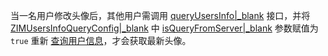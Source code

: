 <div class="mk-warning">

当一名用户修改头像后，其他用户需调用 [queryUsersInfo\|_blank](@queryUsersInfo) 接口，并将 [ZIMUsersInfoQueryConfig\|_blank](@-ZIMUsersInfoQueryConfig) 中 [isQueryFromServer\|_blank](@-isQueryFromServer) 参数赋值为 `true` 重新 <a href="queryUsersInfo">查询用户信息</a>，才会获取最新头像。
</div>
